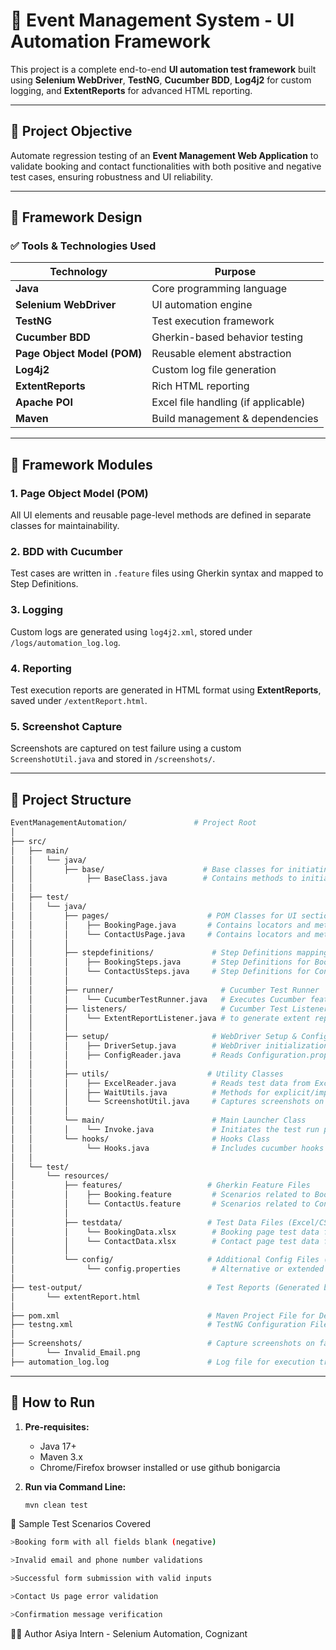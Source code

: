 # 🧪 Event Management System - UI Automation Framework

This project is a complete end-to-end **UI automation test framework** built using **Selenium WebDriver**, **TestNG**, **Cucumber BDD**, **Log4j2** for custom logging, and **ExtentReports** for advanced HTML reporting.

---

## 📌 Project Objective

Automate regression testing of an **Event Management Web Application** to validate booking and contact functionalities with both positive and negative test cases, ensuring robustness and UI reliability.

---

## 🧱 Framework Design

### ✅ Tools & Technologies Used

| Technology | Purpose |
|------------|---------|
| **Java** | Core programming language |
| **Selenium WebDriver** | UI automation engine |
| **TestNG** | Test execution framework |
| **Cucumber BDD** | Gherkin-based behavior testing |
| **Page Object Model (POM)** | Reusable element abstraction |
| **Log4j2** | Custom log file generation |
| **ExtentReports** | Rich HTML reporting |
| **Apache POI** | Excel file handling (if applicable) |
| **Maven** | Build management & dependencies |

---

## 🔧 Framework Modules

### 1. **Page Object Model (POM)**
All UI elements and reusable page-level methods are defined in separate classes for maintainability.

### 2. **BDD with Cucumber**
Test cases are written in `.feature` files using Gherkin syntax and mapped to Step Definitions.

### 3. **Logging**
Custom logs are generated using `log4j2.xml`, stored under `/logs/automation_log.log`.

### 4. **Reporting**
Test execution reports are generated in HTML format using **ExtentReports**, saved under `/extentReport.html`.

### 5. **Screenshot Capture**
Screenshots are captured on test failure using a custom `ScreenshotUtil.java` and stored in `/screenshots/`.

---

## 📁 Project Structure
```bash
EventManagementAutomation/               # Project Root
│
├── src/
│   ├── main/
│   │   └── java/
│   │       ├── base/                      # Base classes for initiating application
│   │            ├── BaseClass.java        # Contains methods to initialize application
│   │       
│   ├── test/
│   │   └── java/
│   │       ├── pages/                      # POM Classes for UI sections
│   │       │    ├── BookingPage.java       # Contains locators and methods for Booking form
│   │       │    └── ContactUsPage.java     # Contains locators and methods for Contact Us form
│   │       │
│   │       ├── stepdefinitions/             # Step Definitions mapping to feature steps
│   │       │    ├── BookingSteps.java       # Step Definitions for Booking.feature steps
│   │       │    └── ContactUsSteps.java     # Step Definitions for ContactUs.feature steps
│   │       │
│   │       ├── runner/                        # Cucumber Test Runner
│   │       │    └── CucumberTestRunner.java   # Executes Cucumber features with TestNG/JUnit
│   │       ├── listeners/                     # Cucumber Test Listener
│   │       │    └── ExtentReportListener.java # to generate extent report
│   │       │
│   │       ├── setup/                       # WebDriver Setup & Configuration
│   │       │    ├── DriverSetup.java        # WebDriver initialization logic
│   │       │    ├── ConfigReader.java       # Reads Configuration.properties
│   │       │
│   │       ├── utils/                      # Utility Classes
│   │       │    ├── ExcelReader.java        # Reads test data from Excel sheets
│   │       │    ├── WaitUtils.java          # Methods for explicit/implicit waits
│   │       │    └── ScreenshotUtil.java     # Captures screenshots on test failure
│   │       │
│   │       └── main/                        # Main Launcher Class
│   │       │    └── Invoke.java             # Initiates the test run programmatically (optional)
│   │       └── hooks/                       # Hooks Class
│   │            └── Hooks.java              # Includes cucumber hooks 
│   │
│   └── test/
│       └── resources/
│           ├── features/                   # Gherkin Feature Files
│           │    ├── Booking.feature         # Scenarios related to Booking form validation
│           │    └── ContactUs.feature       # Scenarios related to Contact Us form validation
│           │
│           ├── testdata/                   # Test Data Files (Excel/CSV)
│           │    └── BookingData.xlsx        # Booking page test data for data-driven scenarios
│           │    └── ContactData.xlsx        # Contact page test data for data-driven scenarios
│           │
│           └── config/                     # Additional Config Files (Optional)
│                └── config.properties       # Alternative or extended configuration
│
├── test-output/                            # Test Reports (Generated by Cucumber/TestNG)
│       └── extentReport.html
│
├── pom.xml                                 # Maven Project File for Dependencies & Plugins
├── testng.xml                              # TestNG Configuration File
│
├── Screenshots/                            # Capture screenshots on failure
│       └── Invalid_Email.png      
├── automation_log.log                      # Log file for execution tracking
```


---

## 🚀 How to Run

1. **Pre-requisites:**
   - Java 17+
   - Maven 3.x
   - Chrome/Firefox browser installed or use github bonigarcia

2. **Run via Command Line:**
   ```bash
   mvn clean test

🧪 Sample Test Scenarios Covered
```bash
>Booking form with all fields blank (negative)

>Invalid email and phone number validations

>Successful form submission with valid inputs

>Contact Us page error validation

>Confirmation message verification
```

🙋‍♀️ Author
Asiya
Intern - Selenium Automation, Cognizant
